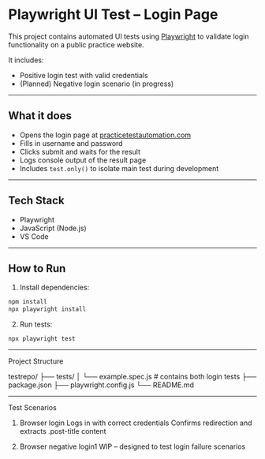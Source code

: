 # Playwright UI Test – Login Page

This project contains automated UI tests using [Playwright](https://playwright.dev/) to validate login functionality on a public practice website.

It includes:
- Positive login test with valid credentials
- (Planned) Negative login scenario (in progress)

---

## What it does

- Opens the login page at [practicetestautomation.com](https://practicetestautomation.com/practice-test-login/)
- Fills in username and password
- Clicks submit and waits for the result
- Logs console output of the result page
- Includes `test.only()` to isolate main test during development

---

## Tech Stack

- Playwright
- JavaScript (Node.js)
- VS Code

---

## How to Run

1. Install dependencies:

```bash
npm install
npx playwright install
```
2. Run tests:

```bash
npx playwright test
```

---

Project Structure

testrepo/
├── tests/
│   └── example.spec.js   # contains both login tests
├── package.json
├── playwright.config.js
└── README.md

---

Test Scenarios

1.  Browser login
Logs in with correct credentials
Confirms redirection and extracts .post-title content

2. Browser negative login1
WIP – designed to test login failure scenarios
